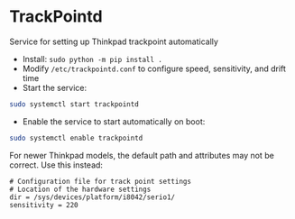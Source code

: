 # TrackPointd
Service for setting up Thinkpad trackpoint automatically

 - Install: `sudo python -m pip install .`
 - Modify `/etc/trackpointd.conf` to configure speed, sensitivity, and drift time
 - Start the service:

 ```bash
 sudo systemctl start trackpointd
 ```

 - Enable the service to start automatically on boot:

 ```bash
 sudo systemctl enable trackpointd
 ```

For newer Thinkpad models, the default path and attributes may not be correct. Use this instead:
```
# Configuration file for track point settings
# Location of the hardware settings
dir = /sys/devices/platform/i8042/serio1/
sensitivity = 220
```
